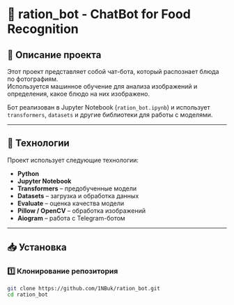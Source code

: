 # 🤖 ration_bot - ChatBot for Food Recognition  

## 📌 Описание проекта  
Этот проект представляет собой чат-бота, который распознает блюда по фотографиям.  
Используется машинное обучение для анализа изображений и определения, какое блюдо на них изображено.  

Бот реализован в Jupyter Notebook (`ration_bot.ipynb`) и использует `transformers`, `datasets` и другие библиотеки для работы с моделями.  

---

## 🚀 Технологии  
Проект использует следующие технологии:  
- **Python**  
- **Jupyter Notebook**  
- **Transformers** – предобученные модели  
- **Datasets** – загрузка и обработка данных  
- **Evaluate** – оценка качества модели  
- **Pillow / OpenCV** – обработка изображений  
- **Aiogram** – работа с Telegram-ботом  

---

## 📥 Установка  

### 1️⃣ Клонирование репозитория  
```bash
git clone https://github.com/1NBuk/ration_bot.git
cd ration_bot
